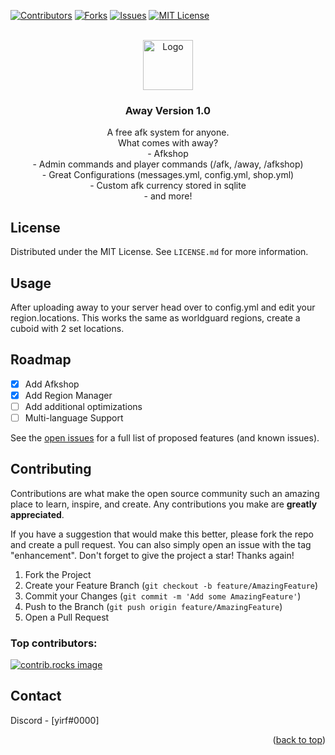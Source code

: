 
<a id="readme-top"></a>

[![Contributors][contributors-shield]][contributors-url]
[![Forks][forks-shield]][forks-url]
[![Issues][issues-shield]][issues-url]
[![MIT License][license-shield]][license-url]



<!-- PROJECT LOGO -->
<br />
<div align="center">
  <a href="https://github.com/EpicDevelopment/Away/">
    <img src="https://i.imgur.com/5agmcch.png" alt="Logo" width="80" height="80">
  </a>

  <h3 align="center">Away Version 1.0</h3>

  <p align="center">
    A free afk system for anyone.
    <br>
    What comes with away?
    <br>
    - Afkshop
    <br>
    - Admin commands and player commands (/afk, /away, /afkshop)
    <br>
    - Great Configurations (messages.yml, config.yml, shop.yml)
    <br>
    - Custom afk currency stored in sqlite
    <br>
    - and more!
  </p>
</div>

## License

Distributed under the MIT License. See `LICENSE.md` for more information.

## Usage

After uploading away to your server head over to config.yml and edit your region.locations.
This works the same as worldguard regions, create a cuboid with 2 set locations.

## Roadmap

- [x] Add Afkshop
- [x] Add Region Manager
- [ ] Add additional optimizations
- [ ] Multi-language Support

See the [open issues](https://github.com/othneildrew/Best-README-Template/issues) for a full list of proposed features (and known issues).

## Contributing

Contributions are what make the open source community such an amazing place to learn, inspire, and create. Any contributions you make are **greatly appreciated**.

If you have a suggestion that would make this better, please fork the repo and create a pull request. You can also simply open an issue with the tag "enhancement".
Don't forget to give the project a star! Thanks again!

1. Fork the Project
2. Create your Feature Branch (`git checkout -b feature/AmazingFeature`)
3. Commit your Changes (`git commit -m 'Add some AmazingFeature'`)
4. Push to the Branch (`git push origin feature/AmazingFeature`)
5. Open a Pull Request

### Top contributors:

<a href="https://github.com/othneildrew/Best-README-Template/graphs/contributors">
  <img src="https://contrib.rocks/image?repo=othneildrew/Best-README-Template" alt="contrib.rocks image" />
</a>


<!-- CONTACT -->
## Contact

Discord - [yirf#0000]

<p align="right">(<a href="#readme-top">back to top</a>)</p>

[contributors-shield]: https://img.shields.io/github/contributors/EpicDevelopment/Away.svg?style=for-the-badge
[contributors-url]: https://github.com/EpicDevelopment/Away/graphs/contributors
[forks-shield]: https://img.shields.io/github/forks/EpicDevelopment/Away.svg?style=for-the-badge
[forks-url]: https://github.com/EpicDevelopment/Away/network/members
[issues-shield]: https://img.shields.io/github/issues/EpicDevelopment/Away.svg?style=for-the-badge
[issues-url]: https://github.com/EpicDevelopment/Away/issues
[license-shield]: https://img.shields.io/github/license/EpicDevelopment/Away.svg?style=for-the-badge
[license-url]: https://github.com/EpicDevelopment/Away/blob/main/LICENSE.md
